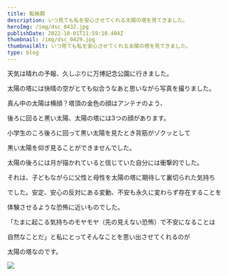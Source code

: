 ```yaml
---
title: 転換期
description: いつ見ても私を安心させてくれる太陽の塔を見てきました。
heroImg: /img/dsc_0432.jpg
publishDate: 2022-10-01T11:59:10.404Z
thumbnail: /img/dsc_0429.jpg
thumbnailAlt: いつ見ても私を安心させてくれる太陽の塔を見てきました。
type: blog
---
```

 天気は晴れの予報、久しぶりに万博記念公園に行きました。

太陽の塔には快晴の空がとても似合うなあと思いながら写真を撮りました。

真ん中の太陽は横顔？塔頂の金色の顔はアンテナのよう、

後ろに回ると黒い太陽、太陽の塔には3つの顔があります。

小学生のころ後ろに回って黒い太陽を見たとき背筋がゾクッとして

黒い太陽を仰ぎ見ることができませんでした。

太陽の後ろには月が描かれていると信じていた自分には衝撃的でした。

それは、子どもながらに父性と母性を太陽の塔に期待して裏切られた気持ち

でした。安定、安心の反対にある変動、不安も永久に変わらず存在することを

体験させるような恐怖に近いものでした。

「たまに起こる気持ちのモヤモヤ（先の見えない恐怖）で不安になることは

自然なことだ」と私にとってそんなことを思い出させてくれるのが

太陽の塔なのです。

![](/img/dsc_0456.jpg)